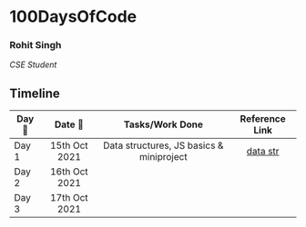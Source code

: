 # 100DaysOfCode

### Rohit Singh
*CSE Student* 



## Timeline

| Day 🌅| Date 📆      | Tasks/Work Done  | Reference Link|
| ----- |   :-------:   | :---------------:|  :----------:  |
| Day 1 | 15th Oct 2021 | Data structures, JS basics & miniproject              |     [data str](https://github.com/Rohit-singh-code/Data-Structures) |
| Day 2 | 16th Oct 2021 |                   |               |      
| Day 3 | 17th Oct 2021 |                   |               |
